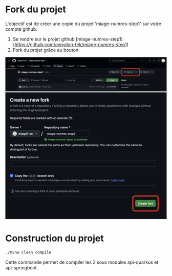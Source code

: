 # Fork du projet
L'objectif est de créer une copie du projet 'miage-numres-step1' sur votre compte github.

1. Se rendre sur le projet github [miage-numres-step1] (https://github.com/aepsilon-tek/miage-numres-step1)
1. Fork du projet grâce au bouton

![Capture d'écran](assets/Fork1.png)
![Capture d'écran](assets/Fork2.png)

# Construction du projet
```sh
./mvnw clean compile 
```

Cette commande permet de compiler les 2 sous modules api-quarkus et api-springboot.

# 